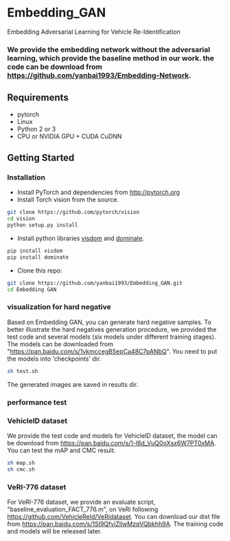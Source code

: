 # Embedding_GAN
Embedding Adversarial Learning for Vehicle Re-Identification


### We provide the embedding network without the adversarial learning, which provide the baseline method in our work. the code can be download from https://github.com/yanbai1993/Embedding-Network. 

## Requirements
- pytorch
- Linux
- Python 2 or 3
- CPU or NVIDIA GPU + CUDA CuDNN

## Getting Started
### Installation
- Install PyTorch and dependencies from http://pytorch.org
- Install Torch vision from the source.
```bash
git clone https://github.com/pytorch/vision
cd vision
python setup.py install
```
- Install python libraries [visdom](https://github.com/facebookresearch/visdom) and [dominate](https://github.com/Knio/dominate).
```bash
pip install visdom
pip install dominate
```
- Clone this repo:
```bash
git clone https://github.com/yanbai1993/Embedding_GAN.git
cd Embedding GAN
```

###  visualization for hard negative

Based on Embedding GAN, you can generate hard negative samples. To better illustrate the hard negatives generation procedure, we provided the test code and several models (six models under different training stages). 
The models can be downloaded from "https://pan.baidu.com/s/1vkmccegB5epCa48C7pANbQ". 
You need to put the models into 'checkpoints' dir. 

```bash
sh test.sh
```
The generated images are saved in results dir. 

###  performance test
###  VehicleID dataset
We provide the test code and models for VehicleID dataset, the model can be download from https://pan.baidu.com/s/1-l6d_VuQ0oXsx6W7PT0xMA. You can test the mAP and CMC result.

```bash
sh map.sh
sh cmc.sh
```
###  VeRI-776 dataset
For VeRI-776 dataset, we provide an evaluate script, "baseline_evaluation_FACT_776.m", on VeRi following https://github.com/VehicleReId/VeRidataset. You can download our dist file from  https://pan.baidu.com/s/1SI9QfviZllwMzqVQbkhh9A. The training code and models will be released later.

